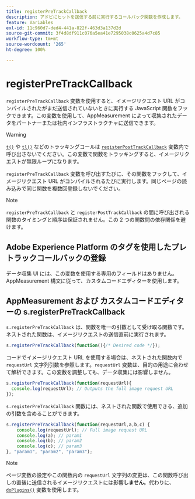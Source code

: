 ```yaml
---
title: registerPreTrackCallback
description: アドビにヒットを送信する前に実行するコールバック関数を作成します。
feature: Variables
exl-id: 11c960d7-ded4-441a-822f-463d3a137d2d
source-git-commit: 3f4d8df911c076a5ea41e7295038c0625a4d7c85
workflow-type: tm+mt
source-wordcount: '265'
ht-degree: 100%

---
```


# registerPreTrackCallback

`registerPreTrackCallback` 変数を使用すると、イメージリクエスト URL がコンパイルされたがまだ送信されていないときに実行する JavaScript 関数をフックできます。この変数を使用して、AppMeasurement によって収集されたデータをパートナーまたは社内インフラストラクチャに送信できます。

>[!WARNING]
>
> [`t()`](t-method.md) や [`tl()`](tl-method.md) などのトラッキングコールは [`registerPostTrackCallback`](registerposttrackcallback.md) 変数内で呼び出さないでください。この変数で関数をトラッキングすると、イメージリクエストが無限ループになります。

`registerPreTrackCallback` 変数を呼び出すたびに、その関数をフックして、イメージリクエスト URL がコンパイルされるたびに実行します。同じページの読み込みで同じ関数を複数回登録しないでください。

>[!NOTE]
>
> `registerPreTrackCallback` と `registerPostTrackCallback` の間に呼び出される関数のタイミングと順序は保証されません。この 2 つの関数間の依存関係を避けます。

## Adobe Experience Platform のタグを使用したプレトラックコールバックの登録

データ収集 UI には、この変数を使用する専用のフィールドはありません。AppMeasurement 構文に従って、カスタムコードエディターを使用します。

## AppMeasurement および カスタムコードエディターの s.registerPreTrackCallback

`s.registerPreTrackCallback` は、関数を唯一の引数として受け取る関数です。ネストされた関数は、イメージリクエストの送信直前に実行されます。

```js
s.registerPreTrackCallback(function(){/* Desired code */});
```

コードでイメージリクエスト URL を使用する場合は、ネストされた関数内で `requestUrl` 文字列引数を参照します。`requestUrl` 変数は、目的の用途に合わせて解析できます。この変数を調整しても、データ収集には影響しません。

```js
s.registerPreTrackCallback(function(requestUrl){
  console.log(requestUrl); // Outputs the full image request URL
});
```

`s.registerPreTrackCallback` 関数には、ネストされた関数で使用できる、追加の引数を含めることができます。

```js
s.registerPreTrackCallback(function(requestUrl,a,b,c) {
    console.log(requestUrl); // Full image request URL
    console.log(a); // param1
    console.log(b); // param2
    console.log(c); // param3
}, "param1", "param2", "param3");
```

>[!NOTE]
>
> ページ変数の設定やこの関数内の `requestUrl` 文字列の変更は、この関数呼び出しの直後に送信されるイメージリクエストには影響&#x200B;**しません**。代わりに、[`doPlugins()`](doplugins.md) 変数を使用します。
